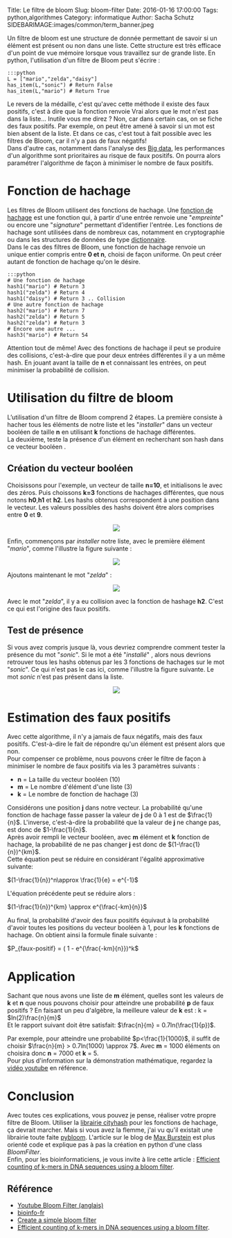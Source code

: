 Title: Le filtre de bloom
Slug: bloom-filter
Date: 2016-01-16 17:00:00
Tags: python,algorithmes
Category: informatique
Author: Sacha Schutz
SIDEBARIMAGE:images/common/term_banner.jpeg 

Un filtre de bloom est une structure de donnée permettant de savoir si un élément est présent ou non dans une liste. Cette structure est très efficace d'un point de vue mémoire lorsque vous travaillez sur de grande liste. En python, l'utilisation d'un filtre de Bloom peut s'écrire : 

    :::python
    L = ["mario","zelda","daisy"]
    has_item(L,"sonic") # Return False 
    has_item(L,"mario") # Return True

Le revers de la médaille, c'est qu'avec cette méthode il existe des faux positifs, c'est à dire que la fonction renvoie Vrai alors que le mot n'est pas dans la liste... Inutile vous me direz ? Non, car dans certain cas, on se fiche des faux positifs. Par exemple, on peut être amené à savoir si un mot est bien absent de la liste. Et dans ce cas, c'est tout à fait possible avec les filtres de Bloom, car il n'y a pas de faux négatifs!  
Dans d'autre cas, notamment dans l'analyse des [Big data](https://fr.wikipedia.org/wiki/Big_data), les performances d'un algorithme sont prioritaires au risque de faux positifs. On pourra alors paramétrer l'algorithme de façon à minimiser le nombre de faux positifs. 

# Fonction de hachage 
Les filtres de Bloom utilisent des fonctions de hachage. Une [fonction de hachage](https://fr.wikipedia.org/wiki/Fonction_de_hachage) est une fonction qui, à partir d'une entrée renvoie une "*empreinte*" ou encore une "*signature*" permettant d’identifier l'entrée. Les fonctions de hachage sont utilisées dans de nombreux cas, notamment en cryptographie ou dans les structures de données de type [dictionnaire](http://jipe.developpez.com/articles/algo/table-hachage/?page=page_1).  
Dans le cas des filtres de Bloom, une fonction de hachage renvoie un unique entier compris entre **0 et n**, choisi de façon uniforme. On peut créer autant de fonction de hachage qu'on le désire.

    :::python
    # Une fonction de hachage 
    hash1("mario") # Return 3
    hash1("zelda") # Return 4
    hash1("daisy") # Return 3 .. Collision
    # Une autre fonction de hachage
    hash2("mario") # Return 7
    hash2("zelda") # Return 5
    hash2("zelda") # Return 3
    # Encore une autre ... 
    hash3("mario") # Return 54

Attention tout de même! Avec des fonctions de hachage il peut se produire des collisions, c'est-à-dire que pour deux entrées différentes il y a un même hash. En jouant avant la taille de **n** et connaissant les entrées, on peut minimiser la probabilité de collision.

# Utilisation du filtre de bloom
L’utilisation d'un filtre de Bloom comprend 2 étapes. La première consiste à hacher tous les éléments de notre liste et les "*installer*" dans un vecteur booléen de taille **n** en utilisant **k** fonctions de hachage différentes.   
La deuxième, teste la présence d'un élément en recherchant son hash dans ce vecteur booléen . 

## Création du vecteur booléen 
Choisissons pour l'exemple, un vecteur de taille **n=10**, et initialisons le avec des zéros. Puis choissons **k=3** fonctions de hachages différentes, que nous notons **h0**,**h1** et **h2**. Les hashs obtenus correspondent à une position dans le vecteur. Les valeurs possibles des hashs doivent être alors comprises entre **0** et **9**.   

<p align="center">
    <img src="images/post11/empty_hash.png">
</p>

Enfin, commençons par *installer* notre liste, avec le première élément "*mario*", comme l'illustre la figure suivante : 

<p align="center">
    <img src="images/post11/mario_hash.png">
</p>

Ajoutons maintenant le mot "*zelda*" : 

<p align="center">
    <img src="images/post11/zelda_hash.png">
</p>

Avec le mot "*zelda*", il y a eu collision avec la fonction de hashage **h2**. C'est ce qui est l'origine des faux positifs.   

## Test de présence 
Si vous avez compris jusque là, vous devriez comprendre comment tester la présence du mot "*sonic*". Si le mot a été "*installé*" , alors nous devrions retrouver tous les hashs obtenus par les 3 fonctions de hachages sur le mot "*sonic*". Ce qui n'est pas le cas ici, comme l'illustre la figure suivante. Le mot *sonic* n'est pas présent dans la liste.

<p align="center">
    <img src="images/post11/sonic_hash.png">
</p>

# Estimation des faux positifs
Avec cette algorithme, il n'y a jamais de faux négatifs, mais des faux positifs. C'est-à-dire le fait de répondre qu'un élément est présent alors que non.   
Pour compenser ce problème, nous pouvons créer le filtre de façon à minimiser le nombre de faux positifs via les 3 paramètres suivants : 

* **n** = La taille du vecteur booléen (10)
* **m** = Le nombre d'élément d'une liste (3)
* **k** = Le nombre de fonction de hachage (3)

Considérons une position **j** dans notre vecteur. La probabilité qu'une fonction de hachage fasse passer la valeur de **j** de 0 à 1 est de $\frac{1}{n}$. L'inverse, c'est-à-dire la probabilité que la valeur de **j** ne change pas, est donc de $1-\frac{1}{n}$.    
Après avoir rempli le vecteur booléen, avec **m** élément et **k** fonction de hachage, la probabilité de ne pas changer **j** est donc de $(1-\frac{1}{n})^{km}$.   
Cette équation peut se réduire en considérant l'égalité approximative suivante:    

$(1-\frac{1}{n})^n\approx \frac{1}{e} = e^{-1}$

L'équation précédente peut se réduire alors : 

$(1-\frac{1}{n})^{km} \approx e^{\frac{-km}{n}}$

Au final, la probabilité d'avoir des faux positifs équivaut à la probabilité d'avoir toutes les positions du vecteur booléen à 1, pour les **k** fonctions de hachage. On obtient ainsi la formule finale suivante : 

$P_{faux-positif} = ( 1 - e^{\frac{-km}{n}})^k$


# Application
Sachant que nous avons une liste de **m** élément, quelles sont les valeurs de **k** et **n** que nous pouvons choisir pour atteindre une probabilité **p** de faux positifs ? En faisant un peu d'algèbre, la meilleure valeur de **k** est : k = $ln(2)\frac{n}{m}$   
Et le rapport suivant doit être satisfait: $\frac{n}{m} = 0.7ln(\frac{1}{p})$. 

Par exemple, pour atteindre une probabilité $p<\frac{1}{1000}$, il suffit de choisir $\frac{n}{m} > 0.7ln(1000) \approx 7$.  Avec **m** = 1000 éléments on choisira donc **n** = 7000 et **k** = 5.   
Pour plus d'information sur la démonstration mathématique, regardez la [vidéo youtube](https://www.youtube.com/watch?v=bEmBh1HtYrw) en référence. 

# Conclusion 
Avec toutes ces explications, vous pouvez je pense, réaliser votre propre filtre de Bloom. Utiliser la [librairie cityhash](https://pypi.python.org/pypi/cityhash) pour les fonctions de hachage, ça devrait marcher. Mais si vous avez la flemme, j'ai vu qu'il existait une librairie toute faite [pybloom](https://pypi.python.org/pypi/pybloom/1.0.2). L'article sur le blog de [Max Burstein](http://www.maxburstein.com/blog/creating-a-simple-bloom-filter/) est plus orienté code et explique pas à pas la création en python d'une class *BloomFilter*.   
Enfin, pour les bioinformaticiens, je vous invite à lire cette article : [Efficient counting of k-mers in DNA sequences using a bloom filter](http://bmcbioinformatics.biomedcentral.com/articles/10.1186/1471-2105-12-333).


## Référence 

* [Youtube Bloom Filter (anglais)](https://www.youtube.com/watch?v=bEmBh1HtYrw)
* [bioinfo-fr](http://bioinfo-fr.net/filtre-de-bloom)
* [Create a simple bloom filter](http://www.maxburstein.com/blog/creating-a-simple-bloom-filter/)
* [Efficient counting of k-mers in DNA sequences using a bloom filter](http://bmcbioinformatics.biomedcentral.com/articles/10.1186/1471-2105-12-333).




